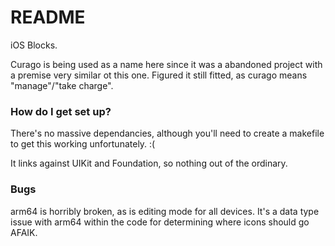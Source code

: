 # README #

iOS Blocks.

Curago is being used as a name here since it was a abandoned project with a premise very similar ot this one. Figured it still fitted, as curago means "manage"/"take charge".

### How do I get set up? ###

There's no massive dependancies, although you'll need to create a makefile to get this working unfortunately. :(

It links against UIKit and Foundation, so nothing out of the ordinary.

### Bugs ###

arm64 is horribly broken, as is editing mode for all devices. It's a data type issue with arm64 within the code for determining where icons should go AFAIK.
